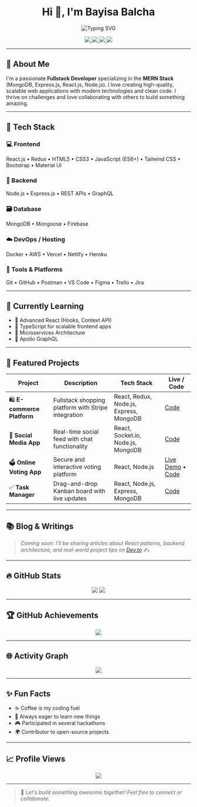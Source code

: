 <h1 align="center">Hi 👋, I'm Bayisa Balcha</h1>

<p align="center">
  <img src="https://readme-typing-svg.demolab.com?font=Fira+Code&weight=500&size=24&pause=1000&center=true&vCenter=true&width=435&lines=Fullstack+MERN+Developer;Open+Source+Enthusiast;Building+cool+web+apps" alt="Typing SVG" />
</p>

<p align="center">
  <a href="https://github.com/bayedhaf">
    <img src="https://img.shields.io/github/followers/bayedhaf?label=Follow&style=social" />
  </a>
  <a href="mailto:bayedhaf2023@gmail.com">
    <img src="https://img.shields.io/badge/Email-Drop%20a%20Hi-blue" />
  </a>
  <a href="https://et.linkedin.com/in/bayisa-balcha-52b12a334">
    <img src="https://img.shields.io/badge/LinkedIn-Bayisa%20Balcha-blue?logo=linkedin" />
  </a>
  <a href="https:https://bayedhaf.github.io/web-dev-class-project/">
    <img src="https://img.shields.io/badge/Portfolio-View%20Site-orange" />
  </a>
</p>

---

## 🚀 About Me

I'm a passionate **Fullstack Developer** specializing in the **MERN Stack** (MongoDB, Express.js, React.js, Node.js). I love creating high-quality, scalable web applications with modern technologies and clean code. I thrive on challenges and love collaborating with others to build something amazing. 

---

## 🧰 Tech Stack

### 💻 Frontend
React.js • Redux • HTML5 • CSS3 • JavaScript (ES6+) • Tailwind CSS • Bootstrap • Material UI

### 🧪 Backend
Node.js • Express.js • REST APIs • GraphQL

### 🗃️ Database
MongoDB • Mongoose • Firebase

### ☁️ DevOps / Hosting
Docker • AWS • Vercel • Netlify • Heroku

### 🧰 Tools & Platforms
Git • GitHub • Postman • VS Code • Figma • Trello • Jira

---

## 🌱 Currently Learning

- 🔹 Advanced React (Hooks, Context API)
- 🔹 TypeScript for scalable frontend apps
- 🔹 Microservices Architecture
- 🔹 Apollo GraphQL

---

## 💼 Featured Projects

| Project | Description | Tech Stack | Live / Code |
|--------|-------------|------------|-------------|
| 🛍️ **E-commerce Platform** | Fullstack shopping platform with Stripe integration | React, Redux, Node.js, Express, MongoDB | [Code](https://github.com/bayedhaf/e-commerce) |
| 📱 **Social Media App** | Real-time social feed with chat functionality | React, Socket.io, Node.js, MongoDB | [Code](https://github.com/bayedhaf/social-media) |
| 🗳️ **Online Voting App** | Secure and interactive voting platform | React, Node.js | [Live Demo](http://onlinovote.netlify.app) • [Code](https://github.com/bayedhaf/Online-vote-App) |
| ✅ **Task Manager** | Drag-and-drop Kanban board with live updates | React, Node.js, Express, MongoDB | [Code](https://github.com/bayedhaf/task-manager) |

---

## 📚 Blog & Writings

> _Coming soon: I’ll be sharing articles about React patterns, backend architecture, and real-world project tips on [Dev.to](https://dev.to/)_ ✍️

---

## 🔥 GitHub Stats

<p align="center">
  <img src="https://github-readme-streak-stats.herokuapp.com/?user=bayedhaf&theme=dark&hide_border=true" />
  <img src="https://github-readme-stats.vercel.app/api/top-langs/?username=bayedhaf&layout=compact&theme=algolia&langs_count=8&hide=html,css" />
</p>

---

## 🏆 GitHub Achievements

<p align="center">
  <img src="https://github-profile-trophy.vercel.app/?username=bayedhaf&theme=onedark&row=2&column=3" />
</p>

---

## 🌐 Activity Graph

<p align="center">
  <img src="https://github-readme-activity-graph.vercel.app/graph?username=bayedhaf&theme=react-dark&area=true&hide_border=true" />
</p>

---

## ✨ Fun Facts

- ☕ Coffee is my coding fuel
- 🧠 Always eager to learn new things
- 🎮 Participated in several hackathons
- 🌍 Contributor to open-source projects

---

## 📈 Profile Views

<p align="center">
  <img src="https://komarev.com/ghpvc/?username=bayedhaf&color=blue&style=flat" />
</p>

---

> 🚀 *Let's build something awesome together! Feel free to connect or collaborate.*

